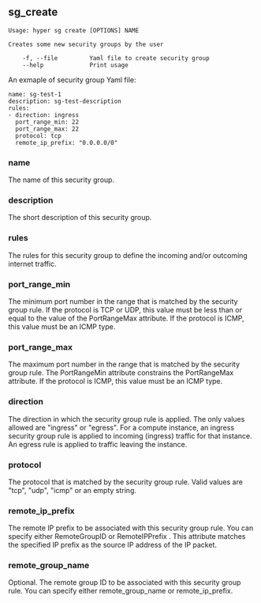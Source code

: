 ## sg_create

    Usage: hyper sg create [OPTIONS] NAME

    Creates some new security groups by the user

        -f, --file         Yaml file to create security group
        --help             Print usage


An exmaple of security group Yaml file:
```
name: sg-test-1
description: sg-test-description
rules:
- direction: ingress
  port_range_min: 22
  port_range_max: 22
  protocol: tcp
  remote_ip_prefix: "0.0.0.0/0"
```

### name
The name of this security group.

### description
The short description of this security group.

### rules
The rules for this security group to define the incoming and/or outcoming internet traffic.

### port_range_min
The minimum port number in the range that is matched by the security group rule. If the protocol is TCP or UDP, this value must be less than or equal to the value of the PortRangeMax attribute. If the protocol is ICMP, this value must be an ICMP type.

### port_range_max
The maximum port number in the range that is matched by the security group rule. The PortRangeMin attribute constrains the PortRangeMax attribute. If the protocol is ICMP, this value must be an ICMP type.

### direction
The direction in which the security group rule is applied. The only values allowed are "ingress" or "egress". For a compute instance, an ingress security group rule is applied to incoming (ingress) traffic for that instance. An egress rule is applied to traffic leaving the instance.

### protocol
The protocol that is matched by the security group rule. Valid values are "tcp", "udp", "icmp" or an empty string.

### remote_ip_prefix
The remote IP prefix to be associated with this security group rule. You can specify either RemoteGroupID or RemoteIPPrefix . This attribute matches the specified IP prefix as the source IP address of the IP packet.

### remote_group_name
Optional. The remote group ID to be associated with this security group rule. You can specify either remote_group_name or remote_ip_prefix.
